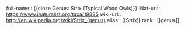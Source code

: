 full-name:: {{cloze Genus: Strix (Typical Wood Owls)}}
iNat-url:: https://www.inaturalist.org/taxa/19885
wiki-url:: http://en.wikipedia.org/wiki/Strix_(genus)
alias:: [[Strix]]
rank:: [[genus]]